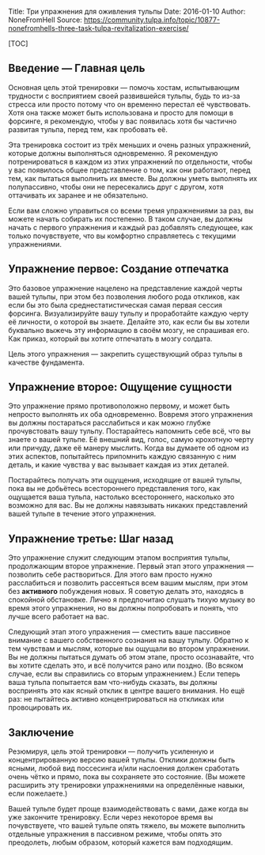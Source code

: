 Title: Три упражнения для оживления тульпы
Date: 2016-01-10
Author: NoneFromHell
Source: https://community.tulpa.info/topic/10877-nonefromhells-three-task-tulpa-revitalization-exercise/

[TOC]

## Введение — Главная цель

Основная цель этой тренировки — помочь хостам, испытывающим трудности с восприятием своей развившейся тульпы, будь то из-за стресса или просто потому что он временно перестал её чувствовать. Хотя она также может быть использована и просто для помощи в форсинге, я рекомендую, чтобы у вас появилась хотя бы частично развитая тульпа, перед тем, как пробовать её.

Эта тренировка состоит из трёх меньших и очень разных упражнений, которые должны выполняться одновременно. Я рекомендую потренироваться в каждом из этих упражнений по отдельности, чтобы у вас появилось общее представление о том, как они работают, перед тем, как пытаться выполнить их вместе. Вы должны уметь выполнять их полупассивно, чтобы они не пересекались друг с другом, хотя оттачивать их заранее и не обязательно.

Если вам сложно управиться со всеми тремя упражнениями за раз, вы можете начать собирать их постепенно. В таком случае, вы должны начать с первого упражнения и каждый раз добавлять следующее, как только почувствуете, что вы комфортно справляетесь с текущими упражнениями.

## Упражнение первое: Создание отпечатка

Это базовое упражнение нацелено на представление каждой черты вашей тульпы, при этом без позволения любого рода откликов, как если бы это была среднестатистическая самая первая сессия форсинга. Визуализируйте вашу тульпу и проработайте каждую черту её личности, о которой вы знаете. Делайте это, как если бы вы хотели буквально выжечь эту информацию в своём мозгу, не спрашивая его. Как приказ, который вы хотите отпечатать в мозгу солдата.

Цель этого упражнения — закрепить существующий образ тульпы в качестве фундамента.

## Упражнение второе: Ощущение сущности

Это упражнение прямо противоположно первому, и может быть непросто выполнять их оба одновременно. Вовремя этого упражнения вы должны постараться расслабиться и как можно глубже прочувстовать вашу тульпу. Постарайтесь напомнить себе всё, что вы знаете о вашей тульпе. Её внешний вид, голос, самую крохотную черту или причуду, даже её манеру мыслить. Когда вы думаете об одном из этих аспектов, попытайтесь припомнить каждую связанную с ним деталь, и какие чувства у вас вызывает каждая из этих деталей.

Постарайтесь получать эти ощущения, исходящие от вашей тульпы, пока вы не добьётесь всестороннего представления того, как ощущается ваша тульпа, настолько всестороннего, насколько это возможно для вас. Вы не должны навязывать никаких представлений вашей тульпе в течение этого упражнения.

## Упражнение третье: Шаг назад

Это упражнение служит следующим этапом восприятия тульпы, продолжающим второе упражнение. Первый этап этого упражнения — позволить себе раствориться. Для этого вам просто нужно расслабиться и позволить рассеяться всем вашим мыслям, при этом без **активного** побуждения новых. Я советую делать это, находясь в спокойной обстановке. Лично я предпочитаю слушать тихую музыку во время этого упражнения, но вы должны попробовать и понять, что лучше всего работает на вас.

Следующий этап этого упражнения — сместить ваше пассивное внимание с вашего собственного сознания на вашу тульпу. Обратно к тем чувствам и мыслям, которые вы ощущали во втором упражнении. Вы не должны пытаться думать об этом этапе, просто осознавайте, что вы хотите сделать это, и всё получится рано или поздно. (Во всяком случае, если вы справились со вторым упражнением.) Если теперь ваша тульпа попытается вам что-нибудь сказать, вы должны воспринять это как ясный отклик в центре вашего внимания. Но ещё раз: не пытайтесь активно концентрироваться на откликах или провоцировать их.

## Заключение

Резюмируя, цель этой тренировки — получить усиленную и концентрированную версию вашей тульпы. Отклики должны быть ясными, любой вид поссесинга и/или наслоения должен сработать очень чётко и прямо, пока вы сохраняете это состояние. (Вы можете расширить эту тренировки упражнениями на определённые навыки, если пожелаете.)

Вашей тульпе будет проще взаимодействовать с вами, даже когда вы уже закончите тренировку. Если через некоторое время вы почувствуете, что вашей тульпе опять тяжело, вы можете выполнить отдельные упражнения в пассивном режиме, чтобы опять это преодолеть, любым образом, который кажется вам подходящим.